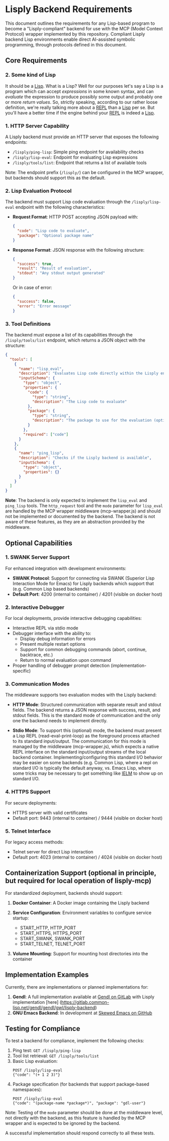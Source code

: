 # Lisply Backend Requirements

This document outlines the requirements for any Lisp-based program to
become a "Lisply-compliant" backend for use with the MCP (Model
Context Protocol) wrapper implemented by this repository. Compliant
Lisply backend Lisp environments enable direct AI-assisted symbolic
programming, through protocols defined in this document.

## Core Requirements

### 2. Some kind of Lisp

It should be a [Lisp](https://common-lisp.net/). What is a Lisp? Well
for our purposes let's say a Lisp is a program which can accept
_expressions_ in some known syntax, and can _evaluate_ the expression
to produce possibly some output and probably one or more _return
values_. So, strictly speaking, according to our rather loose
definition, we're really talking more about a
[REPL](https://common-lisp.net/project/slime/) than a
[Lisp](https://www.paulgraham.com/lisp.html) per se. But you'll have a
better time if the engine behind your
[REPL](https://lisp-lang.org/learn/repl) is indeed a
[Lisp](https://franz.com/products/allegro-common-lisp/).

### 1. HTTP Server Capability

A Lisply backend must provide an HTTP server that exposes the
following endpoints:

- `/lisply/ping-lisp`: Simple ping endpoint for availability checks
- `/lisply/lisp-eval`: Endpoint for evaluating Lisp expressions
- `/lisply/tools/list`: Endpoint that returns a list of available tools

Note: The endpoint prefix (`/lisply/`) can be configured in the MCP
wrapper, but backends should support this as the default.

### 2. Lisp Evaluation Protocol

The backend must support Lisp code evaluation through the
`/lisply/lisp-eval` endpoint with the following characteristics:

- **Request Format**: HTTP POST accepting JSON payload with:
  ```json
  {
    "code": "Lisp code to evaluate",
    "package": "Optional package name"
  }
  ```

- **Response Format**: JSON response with the following structure:
  ```json
  {
    "success": true,
    "result": "Result of evaluation",
    "stdout": "Any stdout output generated"
  }
  ```
  
  Or in case of error:
  ```json
  {
    "success": false,
    "error": "Error message"
  }
  ```

### 3. Tool Definitions

The backend must expose a list of its capabilities through the
`/lisply/tools/list` endpoint, which returns a JSON object with the
structure:

```json
{
  "tools": [
    {
      "name": "lisp_eval",
      "description": "Evaluates Lisp code directly within the Lisply environment",
      "inputSchema": {
        "type": "object",
        "properties": {
          "code": {
            "type": "string",
            "description": "The Lisp code to evaluate"
          },
          "package": {
            "type": "string",
            "description": "The package to use for the evaluation (optional)"
          }
        },
        "required": ["code"]
      }
    },
    {
      "name": "ping_lisp",
      "description": "Checks if the Lisply backend is available",
      "inputSchema": {
        "type": "object",
        "properties": {}
      }
    }
  ]
}
```

**Note**: The backend is only expected to implement the `lisp_eval`
and `ping_lisp` tools. The `http_request` tool and the `mode`
parameter for `lisp_eval` are handled by the MCP wrapper middleware
(mcp-wrapper.js) and should not be implemented or documented by the
backend. The backend is not aware of these features, as they are an
abstraction provided by the middleware.

## Optional Capabilities

### 1. SWANK Server Support

For enhanced integration with development environments:

- **SWANK Protocol**: Support for connecting via SWANK (Superior Lisp
  Interaction Mode for Emacs) for Lisply backends which support that
  (e.g. Common Lisp based backends)
- **Default Port**: 4200 (internal to container) / 4201 (visible on
  docker host)

### 2. Interactive Debugger

For local deployments, provide interactive debugging capabilities:

- Interactive REPL via stdio mode
- Debugger interface with the ability to:
  - Display debug information for errors
  - Present multiple restart options
  - Support for common debugging commands (abort, continue, backtrace, etc.)
  - Return to normal evaluation upon command
- Proper handling of debugger prompt detection (implementation-specific)

### 3. Communication Modes

The middleware supports two evaluation modes with the Lisply
backend:

- **HTTP Mode**: Structured communication with separate result and
  stdout fields. The backend returns a JSON response with success,
  result, and stdout fields. This is the standard mode of
  communication and the only one the backend needs to implement
  directly.

- **Stdio Mode**: To support this (optional) mode, the backend must
  present a Lisp REPL (read-eval-print-loop) as the foreground process
  attached to its standard input/output. The communication for this
  mode is managed by the middleware (mcp-wrapper.js), which expects a
  native REPL interface on the standard input/output streams of the
  local backend container. Implementing/configuring this standard I/O
  behavior may be easier on some backends (e.g. Common Lisp, where a
  repl on standard I/O is typically the default anyway, vs. Emacs
  Lisp, where some tricks may be necessary to get something like
  [IELM](https://www.emacswiki.org/emacs/InferiorEmacsLispMode) to
  show up on standard I/O.


### 4. HTTPS Support

For secure deployments:

- HTTPS server with valid certificates
- Default port: 9443 (internal to container) / 9444 (visible on docker host)

### 5. Telnet Interface

For legacy access methods:

- Telnet server for direct Lisp interaction
- Default port: 4023 (internal to container) / 4024 (visible on docker host)

## Containerization Support (optional in principle, but required for local operation of lisply-mcp)

For standardized deployment, backends should support:

1. **Docker Container**: A Docker image containing the Lisply backend
2. **Service Configuration**: Environment variables to configure service startup:
   - START_HTTP, HTTP_PORT
   - START_HTTPS, HTTPS_PORT
   - START_SWANK, SWANK_PORT
   - START_TELNET, TELNET_PORT

3. **Volume Mounting**: Support for mounting host directories into the container

## Implementation Examples

Currently, there are implementations or planned implementations for:

1. **Gendl**: A full implementation available at [Gendl on GitLab](https://gitlab.common-lisp.net/gendl/gendl)
        with Lisply implementation [here] (https://gitlab.common-lisp.net/gendl/gendl/gwl/lisply-backend)
2. **GNU Emacs Backend**: In development at [Skewed Emacs on GitHub](https://github.com/gornskew/skewed-emacs.git)


## Testing for Compliance

To test a backend for compliance, implement the following checks:

1. Ping test: `GET /lisply/ping-lisp`
2. Tool list retrieval: `GET /lisply/tools/list`
3. Basic Lisp evaluation: 
   ```
   POST /lisply/lisp-eval
   {"code": "(+ 1 2 3)"}
   ```
4. Package specification (for backends that support package-based namespaces):
   ```
   POST /lisply/lisp-eval
   {"code": "(package-name *package*)", "package": "gdl-user"}
   ```

Note: Testing of the `mode` parameter should be done at the middleware
level, not directly with the backend, as this feature is handled by
the MCP wrapper and is expected to be ignored by the backend.

A successful implementation should respond correctly to all these tests.
